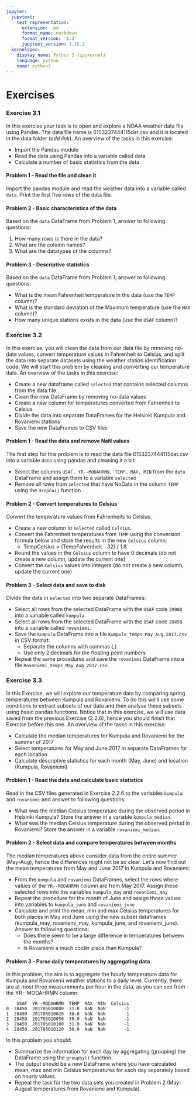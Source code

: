 ```yaml
---
jupyter:
  jupytext:
    text_representation:
      extension: .md
      format_name: markdown
      format_version: '1.3'
      jupytext_version: 1.15.2
  kernelspec:
    display_name: Python 3 (ipykernel)
    language: python
    name: python3
---
```


# Exercises


### Exercise 3.1

In this exercise your task is to open and explore a NOAA weather data file using Pandas. The data file name is 6153237444115dat.csv and it is located in the data folder (*add link*). An overview of the tasks in this exercise:

- Import the Pandas module
- Read the data using Pandas into a variable called data
- Calculate a number of basic statistics from the data

#### Problem 1 - Read the file and clean it

Import the pandas module and read the weather data into a variable called `data`. Print the first five rows of the data file.

#### Problem 2 - Basic characteristics of the data

Based on the `data` DataFrame from Problem 1, answer to following questions:

1. How many rows is there in the data?
2. What are the column names?
3. What are the datatypes of the columns?

#### Problem 3 - Descriptive statistics

Based on the `data` DataFrame from Problem 1, answer to following questions:

- What is the mean Fahrenheit temperature in the data (use the `TEMP` column)?
- What is the standard deviation of the Maximum temperature (use the `MAX` column)?
- How many unique stations exists in the data (use the `USAF` column)?


### Exercise 3.2

In this exercise, you will clean the data from our data file by removing no-data values, convert temperature values in Fahrenheit to Celsius, and split the data into separate datasets using the weather station identification code. We will start this problem by cleaning and converting our temperature data. An overview of the tasks in this exercise:

- Create a new dataframe called `selected` that contains selected columns from the data file
- Clean the new DataFrame by removing no-data values
- Create a new column for temperatures converted from Fahrenheit to Celsius
- Divide the data into separate DataFrames for the Helsinki Kumpula and Rovaniemi stations
- Save the new DataFrames to CSV files

#### Problem 1 - Read the data and remove NaN values

The first step for this problem is to read the data file 6153237444115dat.csv into a variable `data` using pandas and cleaning it a bit:

- Select the columns `USAF, YR--MODAHRMN, TEMP, MAX, MIN` from the `data` DataFrame and assign them to a variable `selected`
- Remove all rows from `selected` that have NoData in the column `TEMP` using the `dropna()` function

#### Problem 2 - Convert temperatures to Celsius

Convert the temperature values from Fahrenheits to Celsius:

- Create a new column to `selected` called `Celsius`.
- Convert the Fahrenheit temperatures from `TEMP` using the conversion formula below and store the results in the new `Celsius` column:
   - TempCelsius = (TempFahrenheit - 32) / 1.8
- Round the values in the `Celsius` column to have 0 decimals (do not create a new column, update the current one)
- Convert the `Celsius` values into integers (do not create a new column, update the current one)

#### Problem 3 - Select data and save to disk

Divide the data in `selected` into two separate DataFrames:

- Select all rows from the selected DataFrame with the `USAF` code `29980` into a variable called `kumpula`.
- Select all rows from the selected DataFrame with the `USAF` code `28450` into a variable called `rovaniemi`.
- Save the `kumpula` DataFrame into a file `Kumpula_temps_May_Aug_2017.csv` in CSV format:
  - Separate the columns with commas (,)
  - Use only 2 decimals for the floating point numbers
- Repeat the same procedures and save the `rovaniemi` DataFrame into a file `Rovaniemi_temps_May_Aug_2017.csv`.


### Exercise 3.3

In this Exercise, we will explore our temperature data by comparing spring temperatures between Kumpula and Rovaniemi. To do this we'll use some conditions to extract subsets of our data and then analyse these subsets using basic pandas functions. Notice that in this exercise, we will use data saved from the previous Exercise (2.2.6), hence you should finish that Exercise before this one. An overview of the tasks in this exercise:

- Calculate the median temperatures for Kumpula and Rovaniemi for the summer of 2017
- Select temperatures for May and June 2017 in separate DataFrames for each location
- Calculate descriptive statistics for each month (May, June) and location (Kumpula, Rovaniemi)

#### Problem 1 - Read the data and calculate basic statistics

Read in the CSV files generated in Exercise 2.2.6 to the variables `kumpula` and `rovaniemi` and answer to following questions:

- What was the median Celsius temperature during the observed period in Helsinki Kumpula? Store the answer in a variable `kumpula_median`.
- What was the median Celsius temperature during the observed period in Rovaniemi? Store the answer in a variable `rovaniemi_median`.

#### Problem 2 - Select data and compare temperatures between months

The median temperatures above consider data from the entire summer (May-Aug), hence the differences might not be so clear. Let's now find out the mean temperatures from May and June 2017 in Kumpula and Rovaniemi:

- From the `kumpula` and `rovaniemi` DataFrames, select the rows where values of the `YR--MODAHRMN` column are from May 2017. Assign these selected rows into the variables `kumpula_may` and `rovaniemi_may` 
- Repeat the procedure for the month of June and assign those values into variables to `kumpula_june` and `rovaniemi_june`
- Calculate and print the mean, min and max Celsius temperatures for both places in May and June using the new subset dataframes (kumpula_may, rovaniemi_may, kumpula_june, and rovaniemi_june). Answer to following questions:
    - Does there seem to be a large difference in temperatures between the months?
    - Is Rovaniemi a much colder place than Kumpula?

#### Problem 3 - Parse daily temperatures by aggregating data 

In this problem, the aim is to aggregate the hourly temperature data for Kumpula and Rovaniemi weather stations to a daily level. Currently, there are at most three measurements per hour in the data, as you can see from the YR--MODAHRMN column:

```
    USAF  YR--MODAHRMN  TEMP  MAX  MIN  Celsius
0  28450  201705010000  31.0  NaN  NaN       -1
1  28450  201705010020  30.0  NaN  NaN       -1
2  28450  201705010050  30.0  NaN  NaN       -1
3  28450  201705010100  31.0  NaN  NaN       -1
4  28450  201705010120  30.0  NaN  NaN       -1
```

In this problem you should:

- Summarize the information for each day by aggregating (grouping) the DataFrame using the `groupby()` function.
- The output should be a new DataFrame where you have calculated mean, max and min Celsius temperatures for each day separately based on hourly values.
- Repeat the task for the two data sets you created in Problem 2 (May-August temperatures from Rovaniemi and Kumpula).
